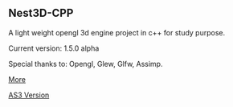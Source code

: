 Nest3D-CPP
-------------------------

A light weight opengl 3d engine project in c++ for study purpose.

Current version: 1.5.0 alpha

Special thanks to: Opengl, Glew, Glfw, Assimp.

[More](http://sindney.com/project/nest3d-cpp)

[AS3 Version](http://sindney.com/project/nest3d)